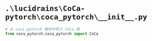 # `.\lucidrains\CoCa-pytorch\coca_pytorch\__init__.py`

```py
# 从 coca_pytorch 模块中导入 CoCa 类
from coca_pytorch.coca_pytorch import CoCa
```